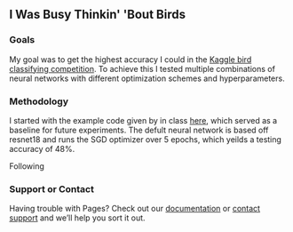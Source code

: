 ## I Was Busy Thinkin' 'Bout Birds

### Goals

My goal was to get the highest accuracy I could in the [Kaggle bird classifying competition](https://www.kaggle.com/competitions/birds22sp/). To achieve this I tested multiple combinations of neural networks with different optimization schemes and hyperparameters.

### Methodology

I started with the example code given by in class [here](https://colab.research.google.com/drive/1kHo8VT-onDxbtS3FM77VImG35h_K_Lav?usp=sharing), which served as a baseline for future experiments. The defult neural network is based off resnet18 and runs the SGD optimizer over 5 epochs, which yeilds a testing accuracy of 48%. 

Following 

### Support or Contact

Having trouble with Pages? Check out our [documentation](https://docs.github.com/categories/github-pages-basics/) or [contact support](https://support.github.com/contact) and we’ll help you sort it out.
